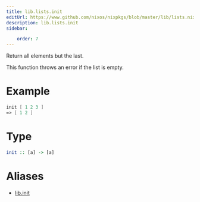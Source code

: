 ```yaml
---
title: lib.lists.init
editUrl: https://www.github.com/nixos/nixpkgs/blob/master/lib/lists.nix#L1025C10
description: lib.lists.init
sidebar:

    order: 7
---
```


Return all elements but the last.

This function throws an error if the list is empty.

# Example

```nix
init [ 1 2 3 ]
=> [ 1 2 ]
```

# Type

```haskell
init :: [a] -> [a]
```


# Aliases

- [lib.init](reference/lib/lib-init)


